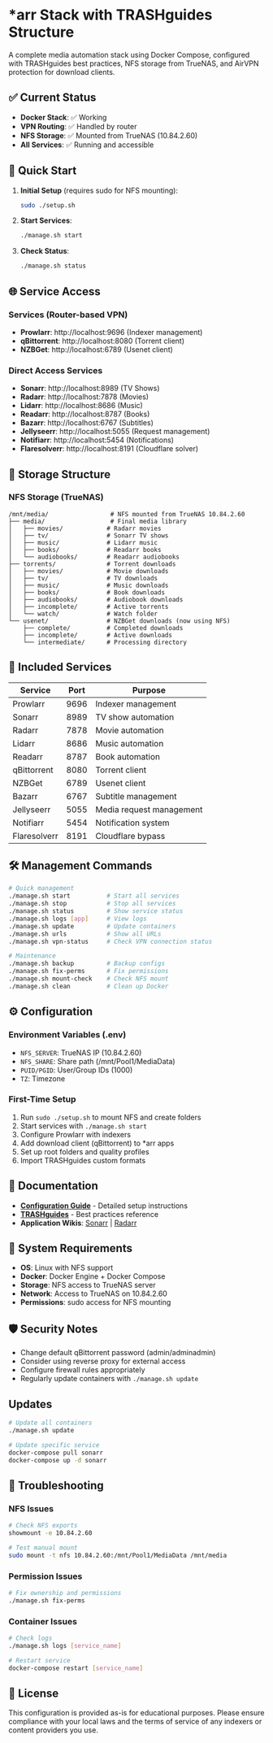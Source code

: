# *arr Stack with TRASHguides Structure

A complete media automation stack using Docker Compose, configured with TRASHguides best practices, NFS storage from TrueNAS, and AirVPN protection for download clients.

## ✅ Current Status
- **Docker Stack**: ✅ Working
- **VPN Routing**: ✅ Handled by router
- **NFS Storage**: ✅ Mounted from TrueNAS (10.84.2.60)
- **All Services**: ✅ Running and accessible

## 🚀 Quick Start

1. **Initial Setup** (requires sudo for NFS mounting):
   ```bash
   sudo ./setup.sh
   ```

2. **Start Services**:
   ```bash
   ./manage.sh start
   ```

3. **Check Status**:
   ```bash
   ./manage.sh status
   ```

## 🌐 Service Access

### Services (Router-based VPN)
- **Prowlarr**: http://localhost:9696 (Indexer management)
- **qBittorrent**: http://localhost:8080 (Torrent client)  
- **NZBGet**: http://localhost:6789 (Usenet client)

### Direct Access Services
- **Sonarr**: http://localhost:8989 (TV Shows)
- **Radarr**: http://localhost:7878 (Movies)
- **Lidarr**: http://localhost:8686 (Music)
- **Readarr**: http://localhost:8787 (Books)
- **Bazarr**: http://localhost:6767 (Subtitles)
- **Jellyseerr**: http://localhost:5055 (Request management)
- **Notifiarr**: http://localhost:5454 (Notifications)
- **Flaresolverr**: http://localhost:8191 (Cloudflare solver)

## 📁 Storage Structure

### NFS Storage (TrueNAS)
```
/mnt/media/                 # NFS mounted from TrueNAS 10.84.2.60
├── media/                  # Final media library
│   ├── movies/            # Radarr movies
│   ├── tv/                # Sonarr TV shows
│   ├── music/             # Lidarr music
│   ├── books/             # Readarr books
│   └── audiobooks/        # Readarr audiobooks
├── torrents/              # Torrent downloads
│   ├── movies/            # Movie downloads
│   ├── tv/                # TV downloads
│   ├── music/             # Music downloads
│   ├── books/             # Book downloads
│   ├── audiobooks/        # Audiobook downloads
│   ├── incomplete/        # Active torrents
│   └── watch/             # Watch folder
└── usenet/                # NZBGet downloads (now using NFS)
    ├── complete/          # Completed downloads
    ├── incomplete/        # Active downloads
    └── intermediate/      # Processing directory
```

## 🐳 Included Services

| Service | Port | Purpose |
|---------|------|---------|
| Prowlarr | 9696 | Indexer management |
| Sonarr | 8989 | TV show automation |
| Radarr | 7878 | Movie automation |
| Lidarr | 8686 | Music automation |
| Readarr | 8787 | Book automation |
| qBittorrent | 8080 | Torrent client |
| NZBGet | 6789 | Usenet client |
| Bazarr | 6767 | Subtitle management |
| Jellyseerr | 5055 | Media request management |
| Notifiarr | 5454 | Notification system |
| Flaresolverr | 8191 | Cloudflare bypass |

## 🛠️ Management Commands

```bash
# Quick management
./manage.sh start          # Start all services
./manage.sh stop           # Stop all services
./manage.sh status         # Show service status
./manage.sh logs [app]     # View logs
./manage.sh update         # Update containers
./manage.sh urls           # Show all URLs
./manage.sh vpn-status     # Check VPN connection status

# Maintenance
./manage.sh backup         # Backup configs
./manage.sh fix-perms      # Fix permissions
./manage.sh mount-check    # Check NFS mount
./manage.sh clean          # Clean up Docker
```

## ⚙️ Configuration

### Environment Variables (.env)
- `NFS_SERVER`: TrueNAS IP (10.84.2.60)
- `NFS_SHARE`: Share path (/mnt/Pool1/MediaData)
- `PUID/PGID`: User/Group IDs (1000)
- `TZ`: Timezone

### First-Time Setup
1. Run `sudo ./setup.sh` to mount NFS and create folders
2. Start services with `./manage.sh start`
3. Configure Prowlarr with indexers
4. Add download client (qBittorrent) to *arr apps
5. Set up root folders and quality profiles
6. Import TRASHguides custom formats

## 📖 Documentation

- **[Configuration Guide](CONFIGURATION_GUIDE.md)** - Detailed setup instructions
- **[TRASHguides](https://trash-guides.info/)** - Best practices reference
- **Application Wikis**: [Sonarr](https://wiki.servarr.com/sonarr) | [Radarr](https://wiki.servarr.com/radarr)

## 🔧 System Requirements

- **OS**: Linux with NFS support
- **Docker**: Docker Engine + Docker Compose
- **Storage**: NFS access to TrueNAS server
- **Network**: Access to TrueNAS on 10.84.2.60
- **Permissions**: sudo access for NFS mounting

## 🛡️ Security Notes

- Change default qBittorrent password (admin/adminadmin)
- Consider using reverse proxy for external access
- Configure firewall rules appropriately
- Regularly update containers with `./manage.sh update`

##  Updates

```bash
# Update all containers
./manage.sh update

# Update specific service
docker-compose pull sonarr
docker-compose up -d sonarr
```

## 🐛 Troubleshooting

### NFS Issues
```bash
# Check NFS exports
showmount -e 10.84.2.60

# Test manual mount
sudo mount -t nfs 10.84.2.60:/mnt/Pool1/MediaData /mnt/media
```

### Permission Issues
```bash
# Fix ownership and permissions
./manage.sh fix-perms
```

### Container Issues
```bash
# Check logs
./manage.sh logs [service_name]

# Restart service
docker-compose restart [service_name]
```

## 📄 License

This configuration is provided as-is for educational purposes. Please ensure compliance with your local laws and the terms of service of any indexers or content providers you use.
